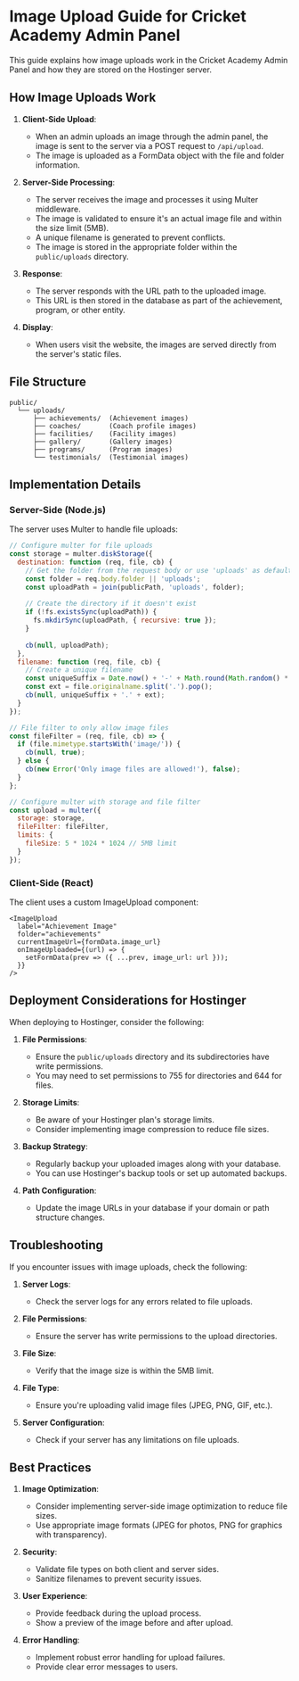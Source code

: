 # Image Upload Guide for Cricket Academy Admin Panel

This guide explains how image uploads work in the Cricket Academy Admin Panel and how they are stored on the Hostinger server.

## How Image Uploads Work

1. **Client-Side Upload**:
   - When an admin uploads an image through the admin panel, the image is sent to the server via a POST request to `/api/upload`.
   - The image is uploaded as a FormData object with the file and folder information.

2. **Server-Side Processing**:
   - The server receives the image and processes it using Multer middleware.
   - The image is validated to ensure it's an actual image file and within the size limit (5MB).
   - A unique filename is generated to prevent conflicts.
   - The image is stored in the appropriate folder within the `public/uploads` directory.

3. **Response**:
   - The server responds with the URL path to the uploaded image.
   - This URL is then stored in the database as part of the achievement, program, or other entity.

4. **Display**:
   - When users visit the website, the images are served directly from the server's static files.

## File Structure

```
public/
  └── uploads/
      ├── achievements/  (Achievement images)
      ├── coaches/       (Coach profile images)
      ├── facilities/    (Facility images)
      ├── gallery/       (Gallery images)
      ├── programs/      (Program images)
      └── testimonials/  (Testimonial images)
```

## Implementation Details

### Server-Side (Node.js)

The server uses Multer to handle file uploads:

```javascript
// Configure multer for file uploads
const storage = multer.diskStorage({
  destination: function (req, file, cb) {
    // Get the folder from the request body or use 'uploads' as default
    const folder = req.body.folder || 'uploads';
    const uploadPath = join(publicPath, 'uploads', folder);
    
    // Create the directory if it doesn't exist
    if (!fs.existsSync(uploadPath)) {
      fs.mkdirSync(uploadPath, { recursive: true });
    }
    
    cb(null, uploadPath);
  },
  filename: function (req, file, cb) {
    // Create a unique filename
    const uniqueSuffix = Date.now() + '-' + Math.round(Math.random() * 1E9);
    const ext = file.originalname.split('.').pop();
    cb(null, uniqueSuffix + '.' + ext);
  }
});

// File filter to only allow image files
const fileFilter = (req, file, cb) => {
  if (file.mimetype.startsWith('image/')) {
    cb(null, true);
  } else {
    cb(new Error('Only image files are allowed!'), false);
  }
};

// Configure multer with storage and file filter
const upload = multer({ 
  storage: storage,
  fileFilter: fileFilter,
  limits: {
    fileSize: 5 * 1024 * 1024 // 5MB limit
  }
});
```

### Client-Side (React)

The client uses a custom ImageUpload component:

```tsx
<ImageUpload
  label="Achievement Image"
  folder="achievements"
  currentImageUrl={formData.image_url}
  onImageUploaded={(url) => {
    setFormData(prev => ({ ...prev, image_url: url }));
  }}
/>
```

## Deployment Considerations for Hostinger

When deploying to Hostinger, consider the following:

1. **File Permissions**:
   - Ensure the `public/uploads` directory and its subdirectories have write permissions.
   - You may need to set permissions to 755 for directories and 644 for files.

2. **Storage Limits**:
   - Be aware of your Hostinger plan's storage limits.
   - Consider implementing image compression to reduce file sizes.

3. **Backup Strategy**:
   - Regularly backup your uploaded images along with your database.
   - You can use Hostinger's backup tools or set up automated backups.

4. **Path Configuration**:
   - Update the image URLs in your database if your domain or path structure changes.

## Troubleshooting

If you encounter issues with image uploads, check the following:

1. **Server Logs**:
   - Check the server logs for any errors related to file uploads.

2. **File Permissions**:
   - Ensure the server has write permissions to the upload directories.

3. **File Size**:
   - Verify that the image size is within the 5MB limit.

4. **File Type**:
   - Ensure you're uploading valid image files (JPEG, PNG, GIF, etc.).

5. **Server Configuration**:
   - Check if your server has any limitations on file uploads.

## Best Practices

1. **Image Optimization**:
   - Consider implementing server-side image optimization to reduce file sizes.
   - Use appropriate image formats (JPEG for photos, PNG for graphics with transparency).

2. **Security**:
   - Validate file types on both client and server sides.
   - Sanitize filenames to prevent security issues.

3. **User Experience**:
   - Provide feedback during the upload process.
   - Show a preview of the image before and after upload.

4. **Error Handling**:
   - Implement robust error handling for upload failures.
   - Provide clear error messages to users.